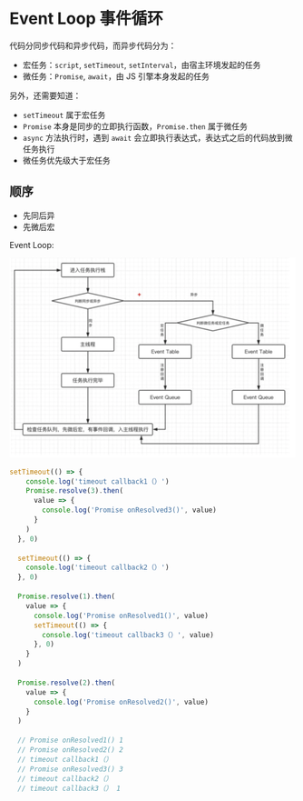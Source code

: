 # Event Loop 事件循环

代码分同步代码和异步代码，而异步代码分为：

* 宏任务：`script`, `setTimeout`, `setInterval`，由宿主环境发起的任务
* 微任务：`Promise`, `await`，由 JS 引擎本身发起的任务

另外，还需要知道：

* `setTimeout` 属于宏任务
* `Promise` 本身是同步的立即执行函数，`Promise.then` 属于微任务
* `async` 方法执行时，遇到 `await` 会立即执行表达式，表达式之后的代码放到微任务执行
* 微任务优先级大于宏任务

## 顺序

* 先同后异
* 先微后宏

Event Loop:

![](../.gitbook/assets/image-20220406144047371.png)

```javascript
setTimeout(() => { 
    console.log('timeout callback1（）')
    Promise.resolve(3).then(
      value => { 
        console.log('Promise onResolved3()', value)
      }
    )
  }, 0)
 
  setTimeout(() => { 
    console.log('timeout callback2（）')
  }, 0)
 
  Promise.resolve(1).then(
    value => { 
      console.log('Promise onResolved1()', value)
      setTimeout(() => {
        console.log('timeout callback3（）', value)
      }, 0)
    }
  )
 
  Promise.resolve(2).then(
    value => { 
      console.log('Promise onResolved2()', value)
    }
  )
 
  // Promise onResolved1() 1
  // Promise onResolved2() 2
  // timeout callback1（）
  // Promise onResolved3() 3
  // timeout callback2（）
  // timeout callback3（） 1
```
